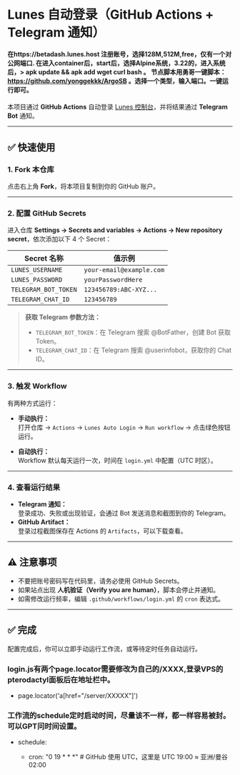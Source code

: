 # Lunes 自动登录（GitHub Actions + Telegram 通知）
#### 在https://betadash.lunes.host 注册账号，选择128M,512M,free，仅有一个对公网端口. 在进入container后，start后，选择Alpine系统，3.22的，进入系统后，> apk update && apk add wget curl bash 。 节点脚本用勇哥一键脚本：https://github.com/yonggekkk/ArgoSB 。选择一个类型，输入端口。一键运行即可。
本项目通过 **GitHub Actions** 自动登录 [Lunes 控制台](https://ctrl.lunes.host/auth/login)，并将结果通过 **Telegram Bot** 通知。

---

## ✅ 快速使用

### 1. Fork 本仓库
点击右上角 **Fork**，将本项目复制到你的 GitHub 账户。

---

### 2. 配置 GitHub Secrets
进入仓库 **Settings → Secrets and variables → Actions → New repository secret**，依次添加以下 4 个 Secret：

| Secret 名称             | 值示例                        |
|-------------------------|--------------------------------|
| `LUNES_USERNAME`        | `your-email@example.com`      |
| `LUNES_PASSWORD`        | `yourPasswordHere`            |
| `TELEGRAM_BOT_TOKEN`    | `123456789:ABC-XYZ...`        |
| `TELEGRAM_CHAT_ID`      | `123456789`                   |

> **获取 Telegram 参数方法：**  
> - `TELEGRAM_BOT_TOKEN`：在 Telegram 搜索 @BotFather，创建 Bot 获取 Token。  
> - `TELEGRAM_CHAT_ID`：在 Telegram 搜索 @userinfobot，获取你的 Chat ID。

---

### 3. 触发 Workflow
有两种方式运行：

- **手动执行：**  
  打开仓库 → `Actions` → `Lunes Auto Login` → `Run workflow` → 点击绿色按钮运行。

- **自动执行：**  
  Workflow 默认每天运行一次，时间在 `login.yml` 中配置（UTC 时区）。

---

### 4. 查看运行结果
- **Telegram 通知：**  
  登录成功、失败或出现验证，会通过 Bot 发送消息和截图到你的 Telegram。
- **GitHub Artifact：**  
  登录过程截图保存在 Actions 的 `Artifacts`，可以下载查看。

---

## ⚠️ 注意事项
- 不要把账号密码写在代码里，请务必使用 GitHub Secrets。
- 如果站点出现 **人机验证（Verify you are human）**，脚本会停止并通知。
- 如需修改运行频率，编辑 `.github/workflows/login.yml` 的 `cron` 表达式。

---

## ✅ 完成
配置完成后，你可以立即手动运行工作流，或等待定时任务自动运行。

### login.js有两个page.locator需要修改为自己的/XXXX,登录VPS的pterodactyl面板后在地址栏中。
- page.locator('a[href="/server/XXXXX"]')

### 工作流的schedule定时启动时间，尽量该不一样，都一样容易被封。可以GPT问时间设置。
- schedule:
  
    - cron: "0 19 * * *"  # GitHub 使用 UTC，这里是 UTC 19:00 ≈ 亚洲/曼谷 02:00




